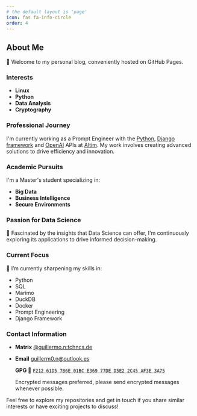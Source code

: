 ```yaml
---
# the default layout is 'page'
icon: fas fa-info-circle
order: 4
---
```


## About Me

👋 Welcome to my personal blog, conveniently hosted on GitHub Pages.

### Interests

- **Linux**
- **Python**
- **Data Analysis**
- **Cryptography**

### Professional Journey

I'm currently working as a Prompt Engineer with the [Python](https://www.python.org/),
 [Django framework](https://www.djangoproject.com/) and [OpenAI](https://openai.com/api/) APIs
 at [Altim](https://www.altim.es/). My work involves creating advanced solutions to drive efficiency and innovation.

### Academic Pursuits

I'm a Master's student specializing in:

- **Big Data**
- **Business Intelligence**
- **Secure Environments**

### Passion for Data Science

🔬 Fascinated by the insights that Data Science can offer, I'm continuously exploring its applications to drive informed
 decision-making.

### Current Focus

🌱 I’m currently sharpening my skills in:

- Python
- SQL
- Marimo
- DuckDB
- Docker
- Prompt Engineering
- Django Framework

### Contact Information

- **Matrix** [@guillermo.n:tchncs.de](https://matrix.to/#/@guillermo.n:tchncs.de)
- **Email** [guillerm0.n@outlook.es](mailto:guillerm0.n@outlook.es)

  **GPG 🔑** [`F212 61D5 7B6E 01BC E369 77DE D5E2 2C45 AF3E 3A75`](https://keys.openpgp.org/vks/v1/by-fingerprint/F21261D57B6E01BCE36977DED5E22C45AF3E3A75)

  Encrypted messages preferred, please send encrypted messages whenever possible.

Feel free to explore my repositories and get in touch if you share similar interests or have exciting projects to discuss!
